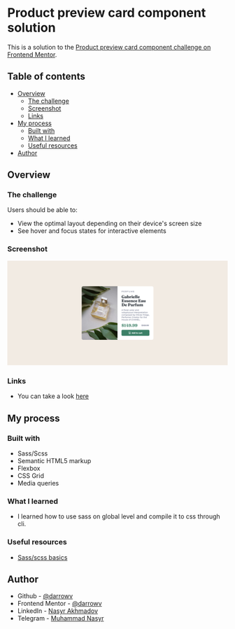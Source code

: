 # Product preview card component solution

This is a solution to the [Product preview card component challenge on Frontend Mentor](https://www.frontendmentor.io/challenges/product-preview-card-component-GO7UmttRfa).

## Table of contents

- [Overview](#overview)
  - [The challenge](#the-challenge)
  - [Screenshot](#screenshot)
  - [Links](#links)
- [My process](#my-process)
  - [Built with](#built-with)
  - [What I learned](#what-i-learned)
  - [Useful resources](#useful-resources)
- [Author](#author)


## Overview

### The challenge

Users should be able to:

- View the optimal layout depending on their device's screen size
- See hover and focus states for interactive elements

### Screenshot

![](./screenshot.png)

### Links

- You can take a look [here](https://darrowv.github.io/product-preview-card)

## My process

### Built with

- Sass/Scss
- Semantic HTML5 markup
- Flexbox
- CSS Grid
- Media queries

### What I learned

- I learned how to use sass on global level and compile it to css through cli.

### Useful resources

- [Sass/scss basics](https://sass-lang.com/guide)

## Author

- Github - [@darrowv](https://github.com/darrowv)
- Frontend Mentor - [@darrowv](https://www.frontendmentor.io/profile/darrowv)
- LinkedIn - [Nasyr Akhmadov](https://linkedin.com/in/darrowv)
- Telegram - [Muhammad Nasyr](t.me/m_nasyr)
